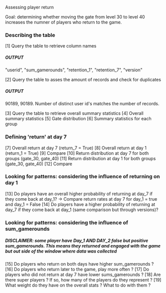 Assessing player return

Goal: determining whether moving the gate from level 30 to level 40 increases the numner of players who return to the game.

### Describing the table
[1] Query the table to retrieve column names

##### OUTPUT
"userid", "sum_gamerounds", "retention_1", "retention_7", "version"

[2] Query the table to asses the amount of records and check for duplicates

##### OUTPUT
90189, 90189. Number of distinct user id's matches the number of records.

[3] Query the table to retrieve overall summary statistics
[4] Overall summary statistics
[5] Gate distribution
[6] Summary statistics for each group

### Defining 'return' at day 7
[7] Overall return at day 7 (return_7 = True)
[8] Overall return at day 1 (return_1 = True)
[9] Compare
[10] Return distribution at day 7 for both groups (gate_30, gate_40)
[11] Return distribution at day 1 for both groups (gate_30, gate_40)
[12] Compare

### Looking for patterns: considering the influence of returning on day 1
[13] Do players have an overall higher probability of returning at day_7 if they come back at day_1? -> Compare return rates at day 7 for day_1 = true and day_1 = False
[14] Do players have a higher probability of returning at day_7 if they come back at day_1 (same comparison but through versions)?

### Looking for patterns: considering the influence of sum_gamerounds
##### DISCLAIMER: some player have Day_1 AND DAY_2 false but positive sum_gamerounds. This means they returned and engaged with the game but out side of the window where data was collected
[15] Do players who return on both days have higher sum_gamerounds ?
[16] Do players who return later to the game, play more often ?
[17] Do players who did not return at day 7 have lower sums_gamerounds ?
[18] Are there super players ? If so, how many of the players do they represent ?
[19] What weight do they have on the overall stats ? What to do with them ?
